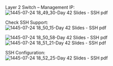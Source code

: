 Layer 2 Switch – Management IP:  
![1445-07-24 18_49_30-Day 42 Slides - SSH pdf](https://github.com/0xVoLk/CCNA-Note/assets/100092212/2c67a6ff-2db7-4945-8380-07a9b638a1f1)



Check SSH Support:  
![1445-07-24 18_50_15-Day 42 Slides - SSH pdf](https://github.com/0xVoLk/CCNA-Note/assets/100092212/2ce67066-2d25-46be-af82-f9293b4ece48)


![1445-07-24 18_50_58-Day 42 Slides - SSH pdf](https://github.com/0xVoLk/CCNA-Note/assets/100092212/6c0fd7f1-2c76-44fa-8974-f8a98f625850)  
![1445-07-24 18_51_21-Day 42 Slides - SSH pdf](https://github.com/0xVoLk/CCNA-Note/assets/100092212/566ce2e4-5561-4095-9cc6-fd2df467f00c)


SSH Configuration:  
![1445-07-24 18_52_25-Day 42 Slides - SSH pdf](https://github.com/0xVoLk/CCNA-Note/assets/100092212/5bdb2654-826f-4e73-8ba8-7481fc8c73b2)
